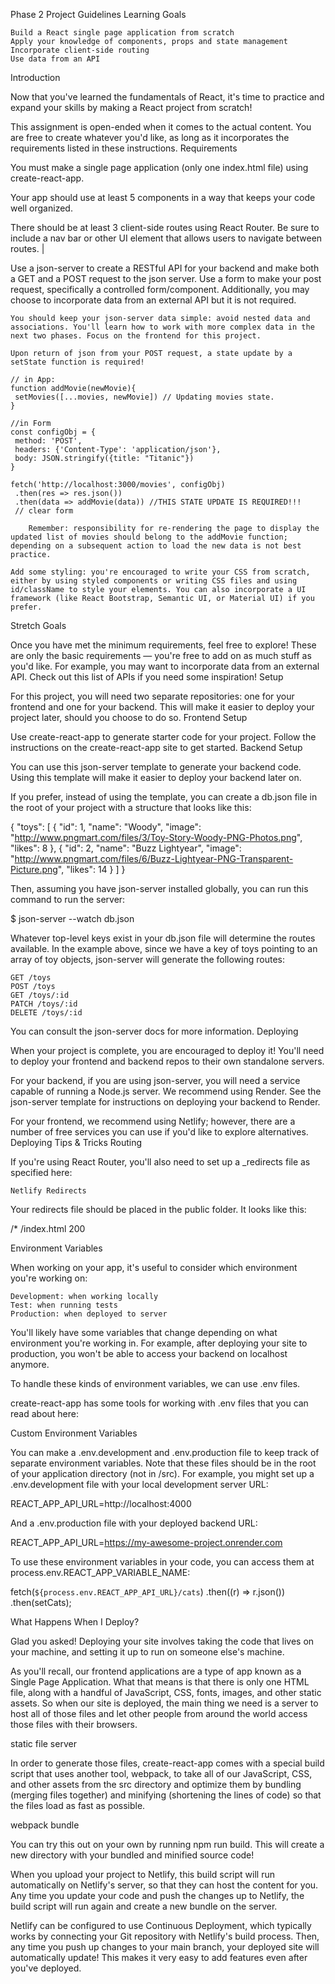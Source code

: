 Phase 2 Project Guidelines
Learning Goals

    Build a React single page application from scratch
    Apply your knowledge of components, props and state management
    Incorporate client-side routing
    Use data from an API

Introduction

Now that you've learned the fundamentals of React, it's time to practice and expand your skills by making a React project from scratch!

This assignment is open-ended when it comes to the actual content. You are free to create whatever you'd like, as long as it incorporates the requirements listed in these instructions.
Requirements

You must make a single page application (only one index.html file) using create-react-app.

Your app should use at least 5 components in a way that keeps your code well organized.

There should be at least 3 client-side routes using React Router. Be sure to include a nav bar or other UI element that allows users to navigate between routes. |

Use a json-server to create a RESTful API for your backend and make both a GET and a POST request to the json server. Use a form to make your post request, specifically a controlled form/component. Additionally, you may choose to incorporate data from an external API but it is not required.

    You should keep your json-server data simple: avoid nested data and associations. You'll learn how to work with more complex data in the next two phases. Focus on the frontend for this project.

    Upon return of json from your POST request, a state update by a setState function is required!

    // in App:
    function addMovie(newMovie){
     setMovies([...movies, newMovie]) // Updating movies state.
    }

    //in Form
    const configObj = {
     method: 'POST',
     headers: {'Content-Type': 'application/json'},
     body: JSON.stringify({title: "Titanic"})
    }

    fetch('http://localhost:3000/movies', configObj)
     .then(res => res.json())
     .then(data => addMovie(data)) //THIS STATE UPDATE IS REQUIRED!!!
     // clear form

        Remember: responsibility for re-rendering the page to display the updated list of movies should belong to the addMovie function; depending on a subsequent action to load the new data is not best practice.

    Add some styling: you're encouraged to write your CSS from scratch, either by using styled components or writing CSS files and using id/className to style your elements. You can also incorporate a UI framework (like React Bootstrap, Semantic UI, or Material UI) if you prefer.

Stretch Goals

Once you have met the minimum requirements, feel free to explore! These are only the basic requirements — you're free to add on as much stuff as you'd like. For example, you may want to incorporate data from an external API. Check out this list of APIs if you need some inspiration!
Setup

For this project, you will need two separate repositories: one for your frontend and one for your backend. This will make it easier to deploy your project later, should you choose to do so.
Frontend Setup

Use create-react-app to generate starter code for your project. Follow the instructions on the create-react-app site to get started.
Backend Setup

You can use this json-server template to generate your backend code. Using this template will make it easier to deploy your backend later on.

If you prefer, instead of using the template, you can create a db.json file in the root of your project with a structure that looks like this:

{
  "toys": [
    {
      "id": 1,
      "name": "Woody",
      "image": "http://www.pngmart.com/files/3/Toy-Story-Woody-PNG-Photos.png",
      "likes": 8
    },
    {
      "id": 2,
      "name": "Buzz Lightyear",
      "image": "http://www.pngmart.com/files/6/Buzz-Lightyear-PNG-Transparent-Picture.png",
      "likes": 14
    }
  ]
}

Then, assuming you have json-server installed globally, you can run this command to run the server:

$ json-server --watch db.json

Whatever top-level keys exist in your db.json file will determine the routes available. In the example above, since we have a key of toys pointing to an array of toy objects, json-server will generate the following routes:

    GET /toys
    POST /toys
    GET /toys/:id
    PATCH /toys/:id
    DELETE /toys/:id

You can consult the json-server docs for more information.
Deploying

When your project is complete, you are encouraged to deploy it! You'll need to deploy your frontend and backend repos to their own standalone servers.

For your backend, if you are using json-server, you will need a service capable of running a Node.js server. We recommend using Render. See the json-server template for instructions on deploying your backend to Render.

For your frontend, we recommend using Netlify; however, there are a number of free services you can use if you'd like to explore alternatives.
Deploying Tips & Tricks
Routing

If you're using React Router, you'll also need to set up a _redirects file as specified here:

    Netlify Redirects

Your redirects file should be placed in the public folder. It looks like this:

/*    /index.html   200

Environment Variables

When working on your app, it's useful to consider which environment you're working on:

    Development: when working locally
    Test: when running tests
    Production: when deployed to server

You'll likely have some variables that change depending on what environment you're working in. For example, after deploying your site to production, you won't be able to access your backend on localhost anymore.

To handle these kinds of environment variables, we can use .env files.

create-react-app has some tools for working with .env files that you can read about here:

Custom Environment Variables

You can make a .env.development and .env.production file to keep track of separate environment variables. Note that these files should be in the root of your application directory (not in /src). For example, you might set up a .env.development file with your local development server URL:

REACT_APP_API_URL=http://localhost:4000

And a .env.production file with your deployed backend URL:

REACT_APP_API_URL=https://my-awesome-project.onrender.com

To use these environment variables in your code, you can access them at process.env.REACT_APP_VARIABLE_NAME:

fetch(`${process.env.REACT_APP_API_URL}/cats`)
  .then((r) => r.json())
  .then(setCats);

What Happens When I Deploy?

Glad you asked! Deploying your site involves taking the code that lives on your machine, and setting it up to run on someone else's machine.

As you'll recall, our frontend applications are a type of app known as a Single Page Application. What that means is that there is only one HTML file, along with a handful of JavaScript, CSS, fonts, images, and other static assets. So when our site is deployed, the main thing we need is a server to host all of those files and let other people from around the world access those files with their browsers.

static file server

In order to generate those files, create-react-app comes with a special build script that uses another tool, webpack, to take all of our JavaScript, CSS, and other assets from the src directory and optimize them by bundling (merging files together) and minifying (shortening the lines of code) so that the files load as fast as possible.

webpack bundle

You can try this out on your own by running npm run build. This will create a new directory with your bundled and minified source code!

When you upload your project to Netlify, this build script will run automatically on Netlify's server, so that they can host the content for you. Any time you update your code and push the changes up to Netlify, the build script will run again and create a new bundle on the server.

Netlify can be configured to use Continuous Deployment, which typically works by connecting your Git repository with Netlify's build process. Then, any time you push up changes to your main branch, your deployed site will automatically update! This makes it very easy to add features even after you've deployed.
